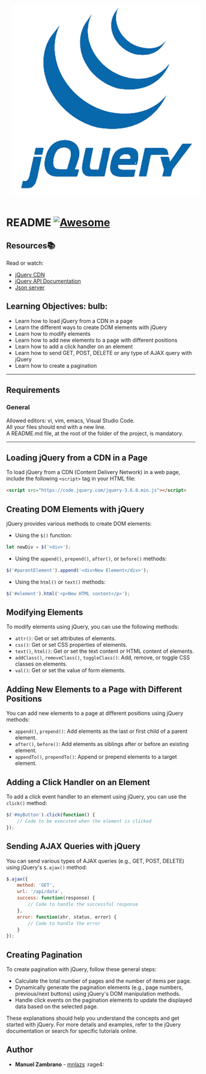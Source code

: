 <div align="center">
  <img src="images/ajax-web-removebg-preview.png" width="650" style="margin: 15px;"/>
</div>


# README [![Awesome](https://cdn.jsdelivr.net/gh/sindresorhus/awesome@d7305f38d29fed78fa85652e3a63e154dd8e8829/media/badge.svg)](https://github.com/sindresorhus/awesome#readme)

## Resources:books:
Read or watch:
* [jQuery CDN](https://releases.jquery.com/)
* [jQuery API Documentation](https://api.jquery.com/)
* [Json server](https://github.com/typicode/json-server)

## Learning Objectives: bulb:

- Learn how to load jQuery from a CDN in a page
- Learn the different ways to create DOM elements with jQuery
- Learn how to modify elements
- Learn how to add new elements to a page with different positions
- Learn how to add a click handler on an element
- Learn how to send GET, POST, DELETE or any type of AJAX query with jQuery
- Learn how to create a pagination
---

## Requirements
### General
Allowed editors: vi, vim, emacs, Visual Studio Code.  
All your files should end with a new line.  
A README.md file, at the root of the folder of the project, is mandatory.  

---

## Loading jQuery from a CDN in a Page

To load jQuery from a CDN (Content Delivery Network) in a web page, include the following `<script>` tag in your HTML file:

```html
<script src="https://code.jquery.com/jquery-3.6.0.min.js"></script>
```

## Creating DOM Elements with jQuery

jQuery provides various methods to create DOM elements:

- Using the `$()` function:
```javascript
let newDiv = $('<div>');
```

- Using the `append()`, `prepend()`, `after()`, or `before()` methods:
```javascript
$('#parentElement').append('<div>New Element</div>');
```

- Using the `html()` or `text()` methods:
```javascript
$('#element').html('<p>New HTML content</p>');
```

## Modifying Elements

To modify elements using jQuery, you can use the following methods:

- `attr()`: Get or set attributes of elements.
- `css()`: Get or set CSS properties of elements.
- `text()`, `html()`: Get or set the text content or HTML content of elements.
- `addClass()`, `removeClass()`, `toggleClass()`: Add, remove, or toggle CSS classes on elements.
- `val()`: Get or set the value of form elements.

## Adding New Elements to a Page with Different Positions

You can add new elements to a page at different positions using jQuery methods:

- `append()`, `prepend()`: Add elements as the last or first child of a parent element.
- `after()`, `before()`: Add elements as siblings after or before an existing element.
- `appendTo()`, `prependTo()`: Append or prepend elements to a target element.

## Adding a Click Handler on an Element

To add a click event handler to an element using jQuery, you can use the `click()` method:

```javascript
$('#myButton').click(function() {
    // Code to be executed when the element is clicked
});
```

## Sending AJAX Queries with jQuery

You can send various types of AJAX queries (e.g., GET, POST, DELETE) using jQuery's `$.ajax()` method:

```javascript
$.ajax({
    method: 'GET',
    url: '/api/data',
    success: function(response) {
        // Code to handle the successful response
    },
    error: function(xhr, status, error) {
        // Code to handle the error
    }
});
```

## Creating Pagination

To create pagination with jQuery, follow these general steps:

- Calculate the total number of pages and the number of items per page.
- Dynamically generate the pagination elements (e.g., page numbers, previous/next buttons) using jQuery's DOM manipulation methods.
- Handle click events on the pagination elements to update the displayed data based on the selected page.

These explanations should help you understand the concepts and get started with jQuery. For more details and examples, refer to the jQuery documentation or search for specific tutorials online.
## Author
- **Manuel Zambrano** - [mnlazs](https://github.com/mnlazs) :rage4:
